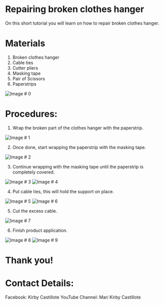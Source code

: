 # Repairing broken clothes hanger

On this short tutorial you will learn on how to repair broken clothes hanger.

# Materials

1) Broken clothes hanger
2) Cable ties
3) Cutter pliers
4) Masking tape
5) Pair of Scissors
6) Paperstrips

![Image # 0](https://github.com/kirbsraspberrypi/repair-clothes-hanger/blob/master/clothes-hanger-images/000.jpg)

# Procedures:

1) Wrap the broken part of the clothes hanger with the paperstrip. 

![Image # 1](https://github.com/kirbsraspberrypi/repair-clothes-hanger/blob/master/clothes-hanger-images/001.jpg)

2) Once done, start wrapping the paperstrip with the masking tape.

![Image # 2](https://github.com/kirbsraspberrypi/repair-clothes-hanger/blob/master/clothes-hanger-images/002.jpg)

3) Continue wrapping with the masking tape until the paperstrip is completely covered.

![Image # 3](https://github.com/kirbsraspberrypi/repair-clothes-hanger/blob/master/clothes-hanger-images/003.jpg)
![Image # 4](https://github.com/kirbsraspberrypi/repair-clothes-hanger/blob/master/clothes-hanger-images/004.jpg)

4) Put cable ties, this will hold the support on place.

![Image # 5](https://github.com/kirbsraspberrypi/repair-clothes-hanger/blob/master/clothes-hanger-images/005.jpg)
![Image # 6](https://github.com/kirbsraspberrypi/repair-clothes-hanger/blob/master/clothes-hanger-images/006.jpg)

5) Cut the excess cable.

![Image # 7](https://github.com/kirbsraspberrypi/repair-clothes-hanger/blob/master/clothes-hanger-images/007.jpg)

6) Finish product application.

![Image # 8](https://github.com/kirbsraspberrypi/repair-clothes-hanger/blob/master/clothes-hanger-images/008.jpg)
![Image # 9](https://github.com/kirbsraspberrypi/repair-clothes-hanger/blob/master/clothes-hanger-images/009.jpg)

# Thank you!

# Contact Details:

Facebook: Kirby Castillote
YouTube Channel: Mari Kirby Castillote
